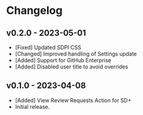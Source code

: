# Changelog

<!--
Prefix your message with one of the following:

- [Added] for new features.
- [Changed] for changes in existing functionality.
- [Deprecated] for soon-to-be removed features.
- [Removed] for now removed features.
- [Fixed] for any bug fixes.
- [Security] in case of vulnerabilities.
-->

## v0.2.0 - 2023-05-01

- [Fixed] Updated SDPI CSS
- [Changed] Improved handling of Settings update
- [Added] Support for GitHub Enterprise
- [Added] Disabled user title to avoid overrides

## v0.1.0 - 2023-04-08

- [Added] View Review Requests Action for SD+
- Initial release.
